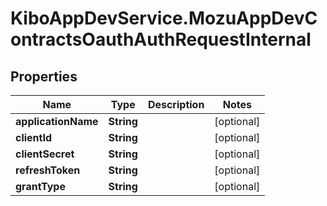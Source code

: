 # KiboAppDevService.MozuAppDevContractsOauthAuthRequestInternal

## Properties

Name | Type | Description | Notes
------------ | ------------- | ------------- | -------------
**applicationName** | **String** |  | [optional] 
**clientId** | **String** |  | [optional] 
**clientSecret** | **String** |  | [optional] 
**refreshToken** | **String** |  | [optional] 
**grantType** | **String** |  | [optional] 


